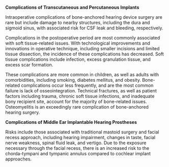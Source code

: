 **Complications of Transcutaneous and Percutaneous Implants**

Intraoperative complications of bone-anchored hearing device surgery are rare but include damage to nearby structures, including the dura and sigmoid sinus, with associated risk for CSF leak and bleeding, respectively.

Complications in the postoperative period are most commonly associated with soft tissue-related issues. With technological improvements and innovations in operative technique, including smaller incisions and limited tissue dissection, the incidence of these complications has decreased. Soft tissue complications include infection, excess granulation tissue, and excess scar formation.

These complications are more common in children, as well as adults with comorbidities, including smoking, diabetes mellitus, and obesity. Bone-related complications occur less frequently, and are the most common failure is lack of osseointegration. Technical fractures, as well as patient factors including trauma, chronic soft tissue infections, and inadequate bony recipient site, account for the majority of bone-related issues. Osteomyelitis is an exceedingly rare complication of bone-anchored hearing surgery.

**Complications of Middle Ear Implantable Hearing Prostheses**

Risks include those associated with traditional mastoid surgery and facial recess approach, including hearing impairment, changes in taste, facial nerve weakness, spinal fluid leak, and vertigo. Due to the exposure necessary through the facial recess, there is an increased risk to the chorda-tympani and tympanic annulus compared to cochlear implant approaches.